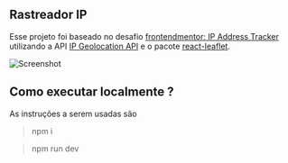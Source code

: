 ## Rastreador IP

Esse projeto foi baseado no desafio [frontendmentor: IP Address Tracker](https://www.frontendmentor.io/challenges/ip-address-tracker-I8-0yYAH0) utilizando a API [IP Geolocation API](https://www.frontendmentor.io/challenges/ip-address-tracker-I8-0yYAH0) e o pacote [react-leaflet](https://react-leaflet.js.org/).

![Screenshot](https://www.frontendmentor.io/challenges/ip-address-tracker-I8-0yYAH0)

## Como executar localmente ?

As instruções a serem usadas são

> npm i

> npm run dev